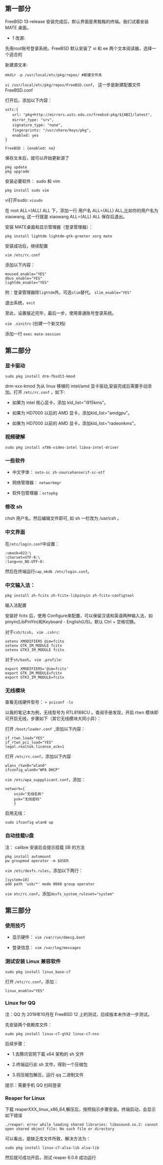 

## 第一部分

FreeBSD 13-release 安装完成后，默认界面是黑黢黢的终端。我们试着安装 MATE 桌面。

- 1 改源:

先用root账号登录系统。FreeBSD 默认安装了 vi 和 ee 两个文本阅读器，选择一个适合的



新建源文本:

`mkdir -p /usr/local/etc/pkg/repos/ #新建文件夹`

`vi /usr/local/etc/pkg/repos/FreeBSD.conf`， 这一步是新建配置文件 FreeBSD.conf

打开后，添加以下内容：
```
ustc:{
　　url: "pkg+http://mirrors.ustc.edu.cn/freebsd-pkg/${ABI}/latest", 
　　mirror_type: "srv",
　　signature_type: "none",
　　fingerprints: "/usr/share/keys/pkg",
　　enabled: yes
}

FreeBSD : {enabled: no}
```



保存文本后，就可以开始更新源了
```
pkg update
pkg upgrade
```
安装必要软件： sudo 和 vim

`pkg install sudo vim`

vi打开sudo: `visudo`

在 root ALL=(ALL) ALL 下，添加一行 用户名 ALL=(ALL) ALL,比如你的用户名为 xiaowang, 这一行就是 xiaowang ALL=(ALL) ALL 保存后退出。

安装 MATE桌面和显示管理器（登录管理器）：

`pkg install lightdm lightdm-gtk-greeter xorg mate`


安装成功后，继续配置

`vim /etc/rc.conf`

添加以下内容：
```
moused_enable="YES"
dbus_enable="YES"
lightdm_enable="YES"
```

附：登录管理器除`lightdm`外，可选`slim`替代。 `slim_enable="YES"`

退出系统，`exit`

至此，设置接近完毕，最后一步，使用普通账号登录系统。

 `vim .xinitrc` (创建一个新文档)

添加一行 `exec mate-session`


## 第二部分

### 显卡驱动

`sudo pkg install drm-fbsd13-kmod`

drm-xxx-kmod 为从 linux 移植的 intel/amd 显卡驱动,安装完成后需要手动添加。打开 `/etc/rc.conf` ，如下:

- 如果为 intel 核心显卡，添加 kld_list="i915kms"。

- 如果为 HD7000 以后的 AMD 显卡，添加kld_list="amdgpu"。

- 如果为 HD7000 以前的 AMD 显卡，添加kld_list="radeonkms"。

### 视频硬解

`sudo pkg install xf86-video-intel libva-intel-driver`

### 一些软件

- 中文字体： `noto-sc zh-sourcehanserif-sc-otf`

- 网络管理器： `networkmgr`

- 软件包管理器：`octopkg`

### 修改 sh

chsh 用户名，然后编辑文件即可, 如 sh 一栏改为 /usr/csh 。


### 中文界面

在`/etc/login.conf`中设置：

```
:umask=022:\
:charset=UTF-8:\
:lang=no_NO.UTF-8:
```

然后在终端运行`cap_mkdb /etc/login.conf`。

### 中文输入法： 

`pkg install zh-fcitx zh-fcitx-libpinyin zh-fcitx-configtool`

输入法配置

安装好 fcitx 后，使用 Configure来配置，可以保留汉语和英语两种输入法，如 pinyin(LibPinYin)和Keyboard - English(US)。默认 Ctrl + 空格切换。

对于`csh/tcsh`， `vim .cshrc`:
```
setenv XMODIFIERS @im=fcitx
setenv GTK_IM_MODULE fcitx
setenv GTK3_IM_MODULE fcitx
```

对于`sh/bash`， `vim .profile`:
```
export XMODIFIERS='@im=fcitx'
export GTK_IM_MODULE=fcitx
export GTK3_IM_MODULE=fcitx
```


### 无线模块

查看无线硬件型号： `> pciconf -lv`

以我的笔记本为例，无线型号为 RTL8188CU 。查阅手册发现，开启 rtwn 模块即可开启无线，步骤如下（其它无线模块大同小异）：

打开 `/boot/loader.conf `,添加以下内容：
```
if_rtwn_load="YES"
if_rtwn_pci_load="YES"
legal.realtek.license_ack=1
```
打开 `/etc/rc.conf`，添加以下内容

```
wlans_rtwn0="wlan0"
ifconfig_wlan0="WPA DHCP" 
```

`vim /etc/wpa_suppplicant.conf`，添加：

```
network={
    ssid="无线名称"
    psk="无线密码"
    }
```
启用无线：

`sudo ifconfig wlan0 up`



### 自动挂载U盘

注： calibre 安装后会提示挂载 SB 的方法

```
pkg install automount
pw groupmod operator -m $USER
```
`vim /etc/devfs.rules`，添加以下两行：
```
[system=10]
add path 'usb/*' mode 0660 group operator
```
`vim etc/rc.conf`，添加`devfs_system_ruleset="system"`

## 第三部分

### 使用技巧

- 显示硬件： `vim /var/run/dmesg.boot`

- 登录信息： `vim /var/log/messages`



### 测试安装 Linux 兼容软件

`sudo pkg install linux_base-c7`

打开 `/etc/rc.conf`，添加：

`linux_enable="YES"`

### Linux for QQ

注：QQ 为 2019年10月在 FreeBSD 12 上的测试，后续版本未作进一步测试。

先安装两个依赖库文件：

`sudo pkg install linux-c7-gtk2 linux-c7-nss`

后续步骤：

- 1.去腾讯官网下载 x64 架构的 sh 文件

- 2.终端运行此 sh 文件，得到一个压缩包

- 3.将压缩包解压，运行 qq 二进制文件

提示：需要手机 QQ 扫码登录

### Reaper for Linux

下载 reaperXXX_linux_x86_64,解压后，按照指示步骤安装。终端启动，会显示如下错误

`./reaper: error while loading shared libraries: libasound.so.2: cannot open shared object file: No such file or directory`

可以看出，是缺乏库文件所致，解决方法为：

`sudo pkg install linux-c7-alsa-lib alsa-lib`

然后就可成功开启，测试 reaper 6.0.8 成功运行


